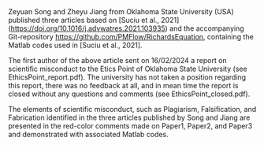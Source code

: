 ##
Zeyuan Song and Zheyu Jiang from Oklahoma State University (USA) published three articles based on [Suciu et al., 2021] (https://doi.org/10.1016/j.advwatres.2021.103935) 
and the accompanying Git-repository https://github.com/PMFlow/RichardsEquation, containing the Matlab codes used in [Suciu et al., 2021].

The first author of the above article sent on 16/02/2024 a report on scientific misconduct to the Etics Point of Oklahoma State University (see EthicsPoint_report.pdf). 
The university has not taken a position regarding this report, there was no feedback at all, and in mean time the report is closed without any questions and comments 
(see EthicsPoint_closed.pdf).

The elements of scientific misconduct, such as Plagiarism, Falsification, and Fabrication identified in the three articles published by Song and Jiang are presented in 
the red-color comments made on Paper1, Paper2, and Paper3 and demonstrated with associated Matlab codes. 
